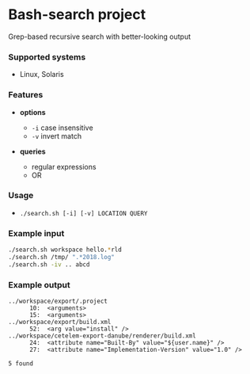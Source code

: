 # Bash-search project
Grep-based recursive search with better-looking output

### Supported systems
- Linux, Solaris

### Features
- **options**
  - `-i` case insensitive
  - `-v` invert match

- **queries**
  - regular expressions
  - OR

### Usage
- `./search.sh [-i] [-v] LOCATION QUERY`

### Example input
```bash
./search.sh workspace hello.*rld
./search.sh /tmp/ ".*2018.log"
./search.sh -iv .. abcd
```

### Example output
```
../workspace/export/.project
      10:  <arguments>
      15:  <arguments>
../workspace/export/build.xml
      52:  <arg value="install" />
../workspace/cetelem-export-danube/renderer/build.xml
      24:  <attribute name="Built-By" value="${user.name}" />
      27:  <attribute name="Implementation-Version" value="1.0" />
      
5 found
```
